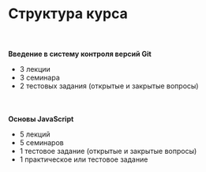 # Структура курса

<br />

#### **Введение в систему контроля версий Git**

- 3 лекции
- 3 семинара
- 2 тестовых задания (открытые и закрытые вопросы)

<br />

#### **Основы JavaScript**

- 5 лекций
- 5 семинаров
- 1 тестовое задание (открытые и закрытые вопросы)
- 1 практическое или тестовое задание

<style>
h4 {
    margin-bottom: 0.5rem;
}
</style>
